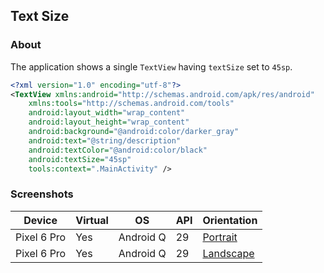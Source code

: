 ## Text Size

### About

The application shows a single ```TextView``` having ```textSize``` set to ```45sp```.

```xml
<?xml version="1.0" encoding="utf-8"?>
<TextView xmlns:android="http://schemas.android.com/apk/res/android"
    xmlns:tools="http://schemas.android.com/tools"
    android:layout_width="wrap_content"
    android:layout_height="wrap_content"
    android:background="@android:color/darker_gray"
    android:text="@string/description"
    android:textColor="@android:color/black"
    android:textSize="45sp"
    tools:context=".MainActivity" />
```

### Screenshots

| Device | Virtual | OS | API | Orientation |
| --- | --- | --- | --- | --- |
| Pixel 6 Pro | Yes | Android Q | 29 | [Portrait](https://user-images.githubusercontent.com/122201501/223968399-5b16ed4f-d2d1-4fe0-bd1e-8d71429f4e87.png) |
| Pixel 6 Pro | Yes | Android Q | 29 | [Landscape](https://user-images.githubusercontent.com/122201501/223968412-2a768fbe-f058-41f0-9ca5-a700dc9bb881.png) |

